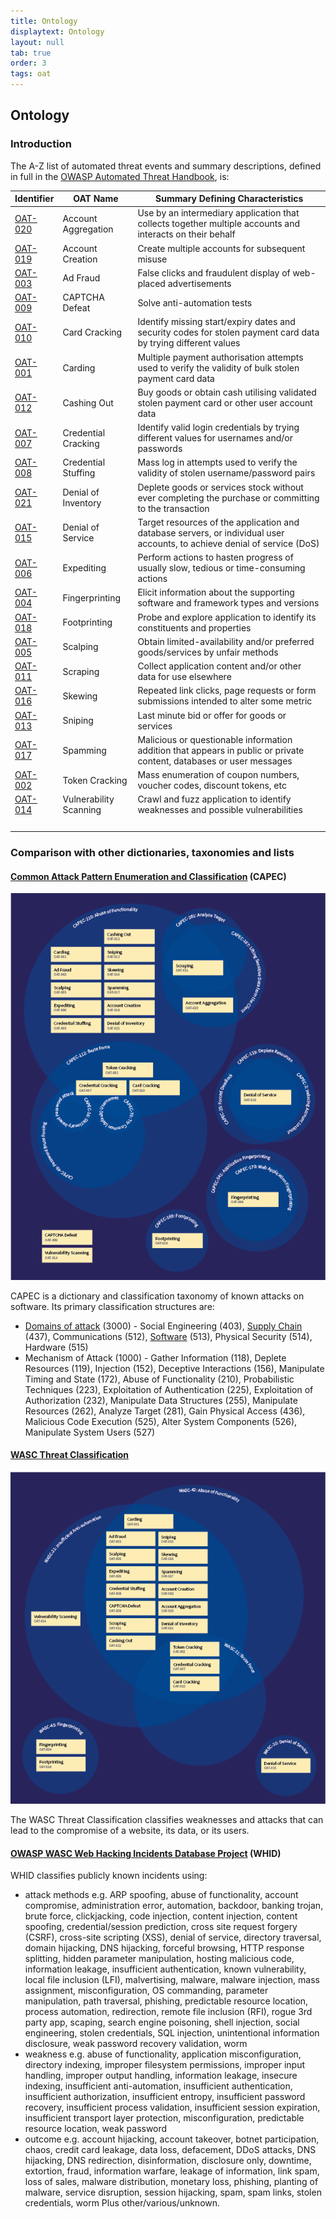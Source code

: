 ```yaml
---
title: Ontology
displaytext: Ontology
layout: null
tab: true
order: 3
tags: oat
---
```


## Ontology

### Introduction

The A-Z list of automated threat events and summary descriptions, defined in full in the [OWASP Automated Threat Handbook](https://github.com/OWASP/www-project-automated-threats-to-web-applications/tree/master/assets/files/EN), is:

Identifier | OAT Name | Summary Defining Characteristics
---------|----------|-----------------------------------
[OAT-020](assets/oats/EN/OAT-020_Account_Aggregation.html) | Account Aggregation | Use by an intermediary application that collects together multiple accounts and interacts on their behalf
[OAT-019](assets/oats/EN/OAT-019_Account_Creation.html) | Account Creation | Create multiple accounts for subsequent misuse
[OAT-003](assets/oats/EN/OAT-003_Ad_Fraud.html) | Ad Fraud | False clicks and fraudulent display of web-placed advertisements
[OAT-009](assets/oats/EN/OAT-009_CAPTCHA_Defeat.html) | CAPTCHA Defeat | Solve anti-automation tests
[OAT-010](assets/oats/EN/OAT-010_Card_Cracking.html) | Card Cracking | Identify missing start/expiry dates and security codes for stolen payment card data by trying different values
[OAT-001](assets/oats/EN/OAT-001_Carding.html) | Carding | Multiple payment authorisation attempts used to verify the validity of bulk stolen payment card data
[OAT-012](assets/oats/EN/OAT-012_Cashing_Out.html) | Cashing Out | Buy goods or obtain cash utilising validated stolen payment card or other user account data
[OAT-007](assets/oats/EN/OAT-007_Credential_Cracking.html) | Credential Cracking | Identify valid login credentials by trying different values for usernames and/or passwords
[OAT-008](assets/oats/EN/OAT-008_Credential_Stuffing.html) | Credential Stuffing | Mass log in attempts used to verify the validity of stolen username/password pairs
[OAT-021](assets/oats/EN/OAT-021_Denial_of_Inventory.html) | Denial of Inventory | Deplete goods or services stock without ever completing the purchase or committing to the transaction
[OAT-015](assets/oats/EN/OAT-015_Denial_of_Service.html) | Denial of Service | Target resources of the application and database servers, or individual user accounts, to achieve denial of service (DoS)
[OAT-006](assets/oats/EN/OAT-006_Expediting.html) | Expediting | Perform actions to hasten progress of usually slow, tedious or time-consuming actions
[OAT-004](assets/oats/EN/OAT-004_Fingerprinting.html) | Fingerprinting | Elicit information about the supporting software and framework types and versions
[OAT-018](assets/oats/EN/OAT-018_Footprinting.html) | Footprinting | Probe and explore application to identify its constituents and properties
[OAT-005](assets/oats/EN/OAT-005_Scalping.html) | Scalping | Obtain limited-availability and/or preferred goods/services by unfair methods
[OAT-011](assets/oats/EN/OAT-011_Scraping.html) | Scraping | Collect application content and/or other data for use elsewhere
[OAT-016](assets/oats/EN/OAT-016_Skewing.html) | Skewing | Repeated link clicks, page requests or form submissions intended to alter some metric
[OAT-013](assets/oats/EN/OAT-013_Sniping.html) | Sniping | Last minute bid or offer for goods or services
[OAT-017](assets/oats/EN/OAT-017_Spamming.html) | Spamming | Malicious or questionable information addition that appears in public or private content, databases or user messages
[OAT-002](assets/oats/EN/OAT-002_Token_Cracking.html) | Token Cracking | Mass enumeration of coupon numbers, voucher codes, discount tokens, etc
[OAT-014](assets/oats/EN/OAT-014_Vulnerability_Scanning.html) | Vulnerability Scanning | Crawl and fuzz application to identify weaknesses and possible vulnerabilities
&nbsp;&nbsp;&nbsp;&nbsp;&nbsp;&nbsp;&nbsp; | &nbsp; | &nbsp;

### Comparison with other dictionaries, taxonomies and lists

#### [Common Attack Pattern Enumeration and Classification](https://capec.mitre.org/) (CAPEC)

![Venn diagram showing OWASP Autoamted Threats (OATs) fromCAPEC point of view](assets/images/Ontology-chart-capec-wiki.png)

CAPEC is a dictionary and classification taxonomy of known attacks on software. Its primary classification structures are:

* [Domains of attack](https://capec.mitre.org/data/definitions/3000.html) (3000) - Social Engineering (403), [Supply Chain](https://capec.mitre.org/data/definitions/437.html) (437), Communications (512), [Software](https://capec.mitre.org/data/definitions/513.html) (513), Physical Security (514), Hardware (515)
* Mechanism of Attack (1000) - Gather Information (118), Deplete Resources (119), Injection (152), Deceptive Interactions (156), Manipulate Timing and State (172), Abuse of Functionality (210), Probabilistic Techniques (223), Exploitation of Authentication (225), Exploitation of Authorization (232), Manipulate Data Structures (255), Manipulate Resources (262), Analyze Target (281), Gain Physical Access (436), Malicious Code Execution (525), Alter System Components (526), Manipulate System Users (527)

#### [WASC Threat Classification](http://projects.webappsec.org/w/page/13246978/Threat%20Classification)

![Venn diagram showing OWASP Autoamted Threats (OATs) from WASC point of view](assets/images/Ontology-chart-wasc-wiki.png)

The WASC Threat Classification classifies weaknesses and attacks that can lead to the compromise of a website, its data, or its users.

#### [OWASP WASC Web Hacking Incidents Database Project](https://www.owasp.org/index.php/OWASP_WASC_Web_Hacking_Incidents_Database_Project) (WHID)

WHID classifies publicly known incidents using:

* attack methods e.g. ARP spoofing, abuse of functionality, account compromise, administration error, automation, backdoor, banking trojan, brute force, clickjacking, code injection, content injection, content spoofing, credential/session prediction, cross site request forgery (CSRF), cross-site scripting (XSS), denial of service, directory traversal, domain hijacking, DNS hijacking, forceful browsing, HTTP response splitting, hidden parameter manipulation, hosting malicious code, information leakage, insufficient authentication, known vulnerability, local file inclusion (LFI), malvertising, malware, malware injection, mass assignment, misconfiguration, OS commanding, parameter manipulation, path traversal, phishing, predictable resource location, process automation, redirection, remote file inclusion (RFI), rogue 3rd party app, scaping, search engine poisoning, shell injection, social engineering, stolen credentials, SQL injection, unintentional information disclosure, weak password recovery validation, worm
* weakness e.g. abuse of functionality, application misconfiguration, directory indexing, improper filesystem permissions, improper input handling, improper output handling, information leakage, insecure indexing, insufficient anti-automation, insufficient authentication, insufficient authorization, insufficient entropy, insufficient password recovery, insufficient process validation, insufficient session expiration, insufficient transport layer protection, misconfiguration, predictable resource location, weak password
* outcome e.g. account hijacking, account takeover, botnet participation, chaos, credit card leakage, data loss, defacement, DDoS attacks, DNS hijacking, DNS redirection, disinformation, disclosure only, downtime, extortion, fraud, information warfare, leakage of information, link spam, loss of sales, malware distribution, monetary loss, phishing, planting of malware, service disruption, session hijacking, spam, spam links, stolen credentials, worm
Plus other/various/unknown.


